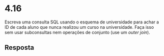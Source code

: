 # 4.16

Escreva uma consulta SQL usando o esquema de universidade para achar a ID de cada aluno que nunca realizou um curso na universidade. Faça isso sem usar subconsultas nem operações de conjunto (use um *outer join*).

## Resposta
